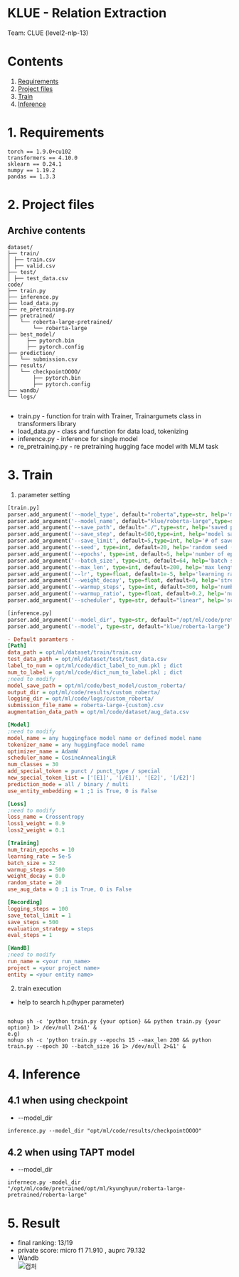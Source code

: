 # KLUE - Relation Extraction
Team: CLUE (level2-nlp-13)

# Contents
1. [Requirements](#Requirements)
2. [Project files](#Project-files)
3. [Train](#Train)
4. [Inference](#Inference)

# 1. Requirements
```
torch == 1.9.0+cu102
transformers == 4.10.0
sklearn == 0.24.1
numpy == 1.19.2
pandas == 1.3.3
```

# 2. Project files
## Archive contents
```
dataset/
├── train/
│ ├── train.csv
│ ├── valid.csv
├── test/
│ ├── test_data.csv
code/
├── train.py
├── inference.py
├── load_data.py
├── re_pretraining.py
├── pretrained/
│   └── roberta-large-pretrained/
│       └── roberta-large
├── best_model/
│     ├── pytorch.bin
│     ├── pytorch.config
├── prediction/
│   └── submission.csv
├── results/
│   └── checkpointOOOO/
│       ├── pytorch.bin
│       ├── pytorch.config
├── wandb/
└── logs/
  
```

* train.py - function for train with Trainer, Trainargumets class in transformers library
* load_data.py - class and function for data load, tokenizing
* inference.py - inference for single model
* re_pretraining.py - re pretraining hugging face model with MLM task

# 3. Train
1. parameter setting
```python
[train.py]
parser.add_argument('--model_type', default="roberta",type=str, help='model type(default=bert)')
parser.add_argument('--model_name', default="klue/roberta-large",type=str, help='model name(default="klue/bert-base")')
parser.add_argument('--save_path', default="./",type=str, help='saved path(default=./)')
parser.add_argument('--save_step', default=500,type=int, help='model saving step(default=500)')
parser.add_argument('--save_limit', default=5,type=int, help='# of save model(default=5)')
parser.add_argument('--seed', type=int, default=20, help='random seed (default: 42)')
parser.add_argument('--epochs', type=int, default=5, help='number of epochs to train (default: 20)')
parser.add_argument('--batch_size', type=int, default=64, help='batch size per device during training (default: 16)')
parser.add_argument('--max_len', type=int, default=200, help='max length (default: 256)')
parser.add_argument('--lr', type=float, default=1e-5, help='learning rate (default: 5e-5)')
parser.add_argument('--weight_decay', type=float, default=0, help='strength of weight decay(default: 0.01)')
parser.add_argument('--warmup_steps', type=int, default=300, help='number of warmup steps for learning rate scheduler(default: 500)')
parser.add_argument('--warmup_ratio', type=float, default=0.2, help='number of warmup ratio for warmup steps of learning rate scheduler(default: 0.2)')
parser.add_argument('--scheduler', type=str, default="linear", help='scheduler(default: "linear")')

[inference.py]
parser.add_argument('--model_dir', type=str, default="/opt/ml/code/pretrained/roberta-large-pretrained/roberta-large")
parser.add_argument('--model', type=str, default="klue/roberta-large")
```
```ini
- Default paramters -
[Path]
data_path = opt/ml/dataset/train/train.csv
test_data_path = opt/ml/dataset/test/test_data.csv
label_to_num = opt/ml/code/dict_label_to_num.pkl ; dict
num_to_label = opt/ml/code/dict_num_to_label.pkl ; dict
;need to modify
model_save_path = opt/ml/code/best_model/custom_roberta/
output_dir = opt/ml/code/results/custom_roberta/
logging_dir = opt/ml/code/logs/custom_roberta/
submission_file_name = roberta-large-{custom}.csv
augmentation_data_path = opt/ml/code/dataset/aug_data.csv

[Model]
;need to modify
model_name = any huggingface model name or defined model name
tokenizer_name = any huggingface model name
optimizer_name = AdamW
scheduler_name = CosineAnnealingLR 
num_classes = 30
add_special_token = punct / punct_type / special
new_special_token_list = ['[E1]', '[/E1]', '[E2]', '[/E2]']
prediction_mode = all / binary / multi
use_entity_embedding = 1 ;1 is True, 0 is False

[Loss]
;need to modify
loss_name = Crossentropy
loss1_weight = 0.9
loss2_weight = 0.1

[Training]
num_train_epochs = 10
learning_rate = 5e-5
batch_size = 32
warmup_steps = 500
weight_decay = 0.0
random_state = 20
use_aug_data = 0 ;1 is True, 0 is False

[Recording]
logging_steps = 100
save_total_limit = 1
save_steps = 500
evaluation_strategy = steps
eval_steps = 1

[WandB]
;need to modify
run_name = <your run_name>
project = <your project name>
entity = <your entity name>

```

2. train execution
* help to search h.p(hyper parameter)

```

nohup sh -c 'python train.py {your option} && python train.py {your option} 1> /dev/null 2>&1' &
e.g) 
nohup sh -c 'python train.py --epochs 15 --max_len 200 && python train.py --epoch 30 --batch_size 16 1> /dev/null 2>&1' &

```

# 4. Inference
## 4.1 when using checkpoint
* --model_dir 

```
inference.py --model_dir "opt/ml/code/results/checkpointOOOO"
```

## 4.2 when using TAPT model
* --model_dir 
```
infernece.py -model_dir "/opt/ml/code/pretrained/opt/ml/kyunghyun/roberta-large-pretrained/roberta-large"
```

# 5. Result
* final ranking: 13/19 
* private score: micro f1 71.910 , auprc 79.132
* Wandb  
![캡처]()
